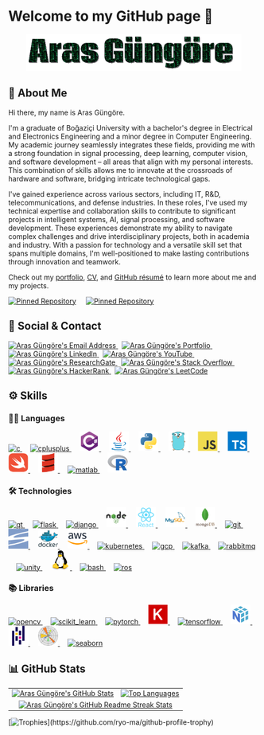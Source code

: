 # Welcome to my GitHub page 👋
<!-- <img src="https://raw.githubusercontent.com/arasgungore/arasgungore/main/gifs/waving_hand.gif" alt="welcome" width="33" height="33" /> -->

<div align="center">
  <img src="https://raw.githubusercontent.com/arasgungore/arasgungore/main/gifs/Aras_Gungore_2.gif" alt="Aras Gungore" width="433" height="74" />
</div>


## 👤 About Me

Hi there, my name is Aras Güngöre.

I'm a graduate of Boğaziçi University with a bachelor's degree in Electrical and Electronics Engineering and a minor degree in Computer Engineering. My academic journey seamlessly integrates these fields, providing me with a strong foundation in signal processing, deep learning, computer vision, and software development – all areas that align with my personal interests. This combination of skills allows me to innovate at the crossroads of hardware and software, bridging intricate technological gaps.

I've gained experience across various sectors, including IT, R&D, telecommunications, and defense industries. In these roles, I've used my technical expertise and collaboration skills to contribute to significant projects in intelligent systems, AI, signal processing, and software development. These experiences demonstrate my ability to navigate complex challenges and drive interdisciplinary projects, both in academia and industry. With a passion for technology and a versatile skill set that spans multiple domains, I'm well-positioned to make lasting contributions through innovation and teamwork.

Check out my [portfolio](https://arasgungore.github.io), [CV](https://drive.google.com/file/d/1TGwMpZl6FDeQk1w_-EetbspCuzu16kCF/view?usp=sharing), and [GitHub résumé](https://resume.github.io/?arasgungore) to learn more about me and my projects.

[![Pinned Repository](https://github-readme-stats.vercel.app/api/pin/?username=arasgungore&repo=arasgungore-CV)](https://github.com/arasgungore/arasgungore-CV)
&nbsp; &nbsp;
[![Pinned Repository](https://github-readme-stats.vercel.app/api/pin/?username=arasgungore&repo=arasgungore.github.io)](https://github.com/arasgungore/arasgungore.github.io)




## 📨 Social & Contact

<div align="left">
  <a href="mailto:arasgungore09@gmail.com" target="_blank" rel="noreferrer"> <img alt="Aras Güngöre's Email Address" src="https://img.shields.io/badge/Email-D14836?style=for-the-badge&logo=gmail&logoColor=white" /> </a>
  &nbsp;
  <a href="https://arasgungore.github.io" target="_blank" rel="noreferrer"> <img alt="Aras Güngöre's Portfolio" src="https://img.shields.io/badge/Portfolio-08203A?style=for-the-badge&logo=About.me&logoColor=white" /> </a>
  &nbsp;
  <a href="https://www.linkedin.com/in/arasgungore" target="_blank" rel="noreferrer"> <img alt="Aras Güngöre's LinkedIn" src="https://img.shields.io/badge/LinkedIn-0077B5?style=for-the-badge&logo=linkedin&logoColor=white" /> </a>
  &nbsp;
  <a href="https://www.youtube.com/@arasgungore" target="_blank" rel="noreferrer"> <img alt="Aras Güngöre's YouTube" src="https://img.shields.io/badge/YouTube-FF0000?style=for-the-badge&logo=youtube&logoColor=white" /> </a>
  &nbsp;
  <a href="https://www.researchgate.net/profile/Aras-Guengoere" target="_blank" rel="noreferrer"> <img alt="Aras Güngöre's ResearchGate" src="https://img.shields.io/badge/Research_Gate-00CCBB.svg?&style=for-the-badge&logo=ResearchGate&logoColor=white" /> </a>
  &nbsp;
  <a href="https://stackoverflow.com/users/23314477/arasgungore" target="_blank" rel="noreferrer"> <img alt="Aras Güngöre's Stack Overflow" src="https://img.shields.io/badge/Stack_Overflow-FE7A16?style=for-the-badge&logo=stack-overflow&logoColor=white" /> </a>
  &nbsp;
  <a href="https://www.hackerrank.com/arasgungore" target="_blank" rel="noreferrer"> <img alt="Aras Güngöre's HackerRank" src="https://img.shields.io/badge/HackerRank-2EC866?style=for-the-badge&logo=HackerRank&logoColor=white" /> </a>
  &nbsp;
  <a href="https://leetcode.com/arasgungore" target="_blank" rel="noreferrer"> <img alt="Aras Güngöre's LeetCode" src="https://img.shields.io/badge/LeetCode-FFA116?style=for-the-badge&logo=LeetCode&logoColor=black" /> </a>
</div>




## ⚙ Skills


### 👨‍💻 Languages

<div align="left">
  <a href="https://www.cprogramming.com" target="_blank" rel="noreferrer"> <img src="https://raw.githubusercontent.com/arasgungore/arasgungore/main/icons/c.svg" alt="c" width="40" height="40" /> </a>
  &nbsp; &nbsp;
  <a href="https://www.cplusplus.com" target="_blank" rel="noreferrer"> <img src="https://raw.githubusercontent.com/arasgungore/arasgungore/main/icons/cplusplus.svg" alt="cplusplus" width="40" height="40" /> </a>
  &nbsp; &nbsp;
  <a href="https://dotnet.microsoft.com/en-us/languages/csharp" target="_blank" rel="noreferrer"> <img src="https://raw.githubusercontent.com/devicons/devicon/master/icons/csharp/csharp-original.svg" alt="csharp" width="40" height="40" /> </a>
  &nbsp; &nbsp;
  <a href="https://www.java.com" target="_blank" rel="noreferrer"> <img src="https://raw.githubusercontent.com/devicons/devicon/master/icons/java/java-original.svg" alt="java" width="40" height="40" /> </a>
  &nbsp; &nbsp;
  <a href="https://www.python.org" target="_blank" rel="noreferrer"> <img src="https://raw.githubusercontent.com/devicons/devicon/master/icons/python/python-original.svg" alt="python" width="40" height="40" /> </a>
  &nbsp; &nbsp;
  <a href="https://golang.org" target="_blank" rel="noreferrer"> <img src="https://raw.githubusercontent.com/devicons/devicon/master/icons/go/go-original.svg" alt="go" width="40" height="40"/> </a>
  &nbsp; &nbsp;
  <a href="https://developer.mozilla.org/en-US/docs/Web/JavaScript" target="_blank" rel="noreferrer"> <img src="https://raw.githubusercontent.com/devicons/devicon/master/icons/javascript/javascript-original.svg" alt="javascript" width="40" height="40" /> </a>
  &nbsp; &nbsp;
  <a href="https://www.typescriptlang.org" target="_blank" rel="noreferrer"> <img src="https://raw.githubusercontent.com/devicons/devicon/master/icons/typescript/typescript-original.svg" alt="typescript" width="40" height="40" /> </a>
  &nbsp; &nbsp;
  <a href="https://developer.apple.com/swift/" target="_blank" rel="noreferrer"> <img src="https://raw.githubusercontent.com/devicons/devicon/master/icons/swift/swift-original.svg" alt="swift" width="40" height="40" /> </a>
  &nbsp; &nbsp;
  <a href="https://www.scala-lang.org" target="_blank" rel="noreferrer"> <img src="https://raw.githubusercontent.com/devicons/devicon/master/icons/scala/scala-original.svg" alt="scala" width="40" height="40" /> </a>
  &nbsp; &nbsp;
  <a href="https://www.mathworks.com" target="_blank" rel="noreferrer"> <img src="https://raw.githubusercontent.com/arasgungore/arasgungore/main/icons/matlab.svg" alt="matlab" width="40" height="40" /> </a>
  &nbsp; &nbsp;
  <a href="https://www.r-project.org" target="_blank" rel="noreferrer"> <img src="https://raw.githubusercontent.com/devicons/devicon/master/icons/r/r-original.svg" alt="r" width="40" height="40" /> </a>
</div>



### 🛠 Technologies

<div align="left">
  <a href="https://www.qt.io" target="_blank" rel="noreferrer"> <img src="https://upload.wikimedia.org/wikipedia/commons/0/0b/Qt_logo_2016.svg" alt="qt" width="40" height="40" /> </a>
  &nbsp; &nbsp;
  <a href="https://flask.palletsprojects.com" target="_blank" rel="noreferrer"> <img src="https://www.vectorlogo.zone/logos/pocoo_flask/pocoo_flask-icon.svg" alt="flask" width="40" height="40" /> </a>
  &nbsp; &nbsp;
  <a href="https://www.djangoproject.com" target="_blank" rel="noreferrer"> <img src="https://cdn.worldvectorlogo.com/logos/django.svg" alt="django" width="40" height="40" /> </a>
  &nbsp; &nbsp;
  <a href="https://nodejs.org" target="_blank" rel="noreferrer"> <img src="https://raw.githubusercontent.com/devicons/devicon/master/icons/nodejs/nodejs-original-wordmark.svg" alt="nodejs" width="40" height="40" /> </a>
  &nbsp; &nbsp;
  <a href="https://reactjs.org" target="_blank" rel="noreferrer"> <img src="https://raw.githubusercontent.com/devicons/devicon/master/icons/react/react-original-wordmark.svg" alt="reactjs" width="40" height="40" /> </a>
  &nbsp; &nbsp;
  <a href="https://www.mysql.com" target="_blank" rel="noreferrer"> <img src="https://raw.githubusercontent.com/devicons/devicon/master/icons/mysql/mysql-original-wordmark.svg" alt="mysql" width="40" height="40" /> </a>
  &nbsp; &nbsp;
  <a href="https://www.mongodb.com" target="_blank" rel="noreferrer"> <img src="https://raw.githubusercontent.com/devicons/devicon/master/icons/mongodb/mongodb-original-wordmark.svg" alt="mongodb" width="40" height="40" /> </a>
  &nbsp; &nbsp;
  <a href="https://git-scm.com" target="_blank" rel="noreferrer"> <img src="https://raw.githubusercontent.com/arasgungore/arasgungore/main/icons/git.svg" alt="git" width="40" height="40" /> </a>
  &nbsp; &nbsp;
  <a href="https://subversion.apache.org" target="_blank" rel="noreferrer"> <img src="https://raw.githubusercontent.com/arasgungore/arasgungore/main/icons/subversion.png" alt="subversion" width="40" height="40" /> </a>
  &nbsp; &nbsp;
  <a href="https://www.docker.com" target="_blank" rel="noreferrer"> <img src="https://raw.githubusercontent.com/devicons/devicon/master/icons/docker/docker-original-wordmark.svg" alt="docker" width="40" height="40" /> </a>
  &nbsp; &nbsp;
  <a href="https://aws.amazon.com" target="_blank" rel="noreferrer"> <img src="https://raw.githubusercontent.com/devicons/devicon/master/icons/amazonwebservices/amazonwebservices-original-wordmark.svg" alt="aws" width="40" height="40" /> </a>
  &nbsp; &nbsp;
  <a href="https://kubernetes.io" target="_blank" rel="noreferrer"> <img src="https://www.vectorlogo.zone/logos/kubernetes/kubernetes-icon.svg" alt="kubernetes" width="40" height="40" /> </a>
  &nbsp; &nbsp;
  <a href="https://cloud.google.com" target="_blank" rel="noreferrer"> <img src="https://www.vectorlogo.zone/logos/google_cloud/google_cloud-icon.svg" alt="gcp" width="40" height="40" /> </a>
  &nbsp; &nbsp;
  <a href="https://kafka.apache.org" target="_blank" rel="noreferrer"> <img src="https://www.vectorlogo.zone/logos/apache_kafka/apache_kafka-icon.svg" alt="kafka" width="40" height="40" /> </a>
  &nbsp; &nbsp;
  <a href="https://www.rabbitmq.com" target="_blank" rel="noreferrer"> <img src="https://www.vectorlogo.zone/logos/rabbitmq/rabbitmq-icon.svg" alt="rabbitmq" width="40" height="40" /> </a>
  &nbsp; &nbsp;
  <a href="https://unity.com" target="_blank" rel="noreferrer"> <img src="https://www.vectorlogo.zone/logos/unity3d/unity3d-icon.svg" alt="unity" width="40" height="40" /> </a>
  &nbsp; &nbsp;
  <a href="https://www.linux.org" target="_blank" rel="noreferrer"> <img src="https://raw.githubusercontent.com/devicons/devicon/master/icons/linux/linux-original.svg" alt="linux" width="40" height="40" /> </a>
  &nbsp; &nbsp;
  <a href="https://www.gnu.org/software/bash/" target="_blank" rel="noreferrer"> <img src="https://www.vectorlogo.zone/logos/gnu_bash/gnu_bash-icon.svg" alt="bash" width="40" height="40" /> </a>
  &nbsp; &nbsp;
  <a href="https://www.ros.org" target="_blank" rel="noreferrer"> <img src="https://raw.githubusercontent.com/arasgungore/arasgungore/main/icons/ros.svg" alt="ros" width="40" height="40" /> </a>
</div>



### 📚 Libraries

<div align="left">
  <a href="https://opencv.org" target="_blank" rel="noreferrer"> <img src="https://www.vectorlogo.zone/logos/opencv/opencv-icon.svg" alt="opencv" width="40" height="40" /> </a>
  &nbsp; &nbsp;
  <a href="https://scikit-learn.org" target="_blank" rel="noreferrer"> <img src="https://upload.wikimedia.org/wikipedia/commons/0/05/Scikit_learn_logo_small.svg" alt="scikit_learn" width="40" height="40" /> </a>
  &nbsp; &nbsp;
  <a href="https://pytorch.org" target="_blank" rel="noreferrer"> <img src="https://www.vectorlogo.zone/logos/pytorch/pytorch-icon.svg" alt="pytorch" width="40" height="40" /> </a>
  &nbsp; &nbsp;
  <a href="https://keras.io" target="_blank" rel="noreferrer"> <img src="https://raw.githubusercontent.com/arasgungore/arasgungore/main/icons/keras.svg" alt="keras" width="40" height="40" /> </a>
  &nbsp; &nbsp;
  <a href="https://www.tensorflow.org" target="_blank" rel="noreferrer"> <img src="https://www.vectorlogo.zone/logos/tensorflow/tensorflow-icon.svg" alt="tensorflow" width="40" height="40" /> </a>
  &nbsp; &nbsp;
  <a href="https://numpy.org" target="_blank" rel="noreferrer"> <img src="https://raw.githubusercontent.com/arasgungore/arasgungore/main/icons/numpy.svg" alt="numpy" width="40" height="40" /> </a>
  &nbsp; &nbsp;
  <a href="https://pandas.pydata.org" target="_blank" rel="noreferrer"> <img src="https://raw.githubusercontent.com/devicons/devicon/master/icons/pandas/pandas-original.svg" alt="pandas" width="40" height="40" /> </a>
  &nbsp; &nbsp;
  <a href="https://matplotlib.org" target="_blank" rel="noreferrer"> <img src="https://raw.githubusercontent.com/arasgungore/arasgungore/main/icons/matplotlib.svg" alt="matplotlib" width="40" height="40" /> </a>
  &nbsp; &nbsp;
  <a href="https://seaborn.pydata.org" target="_blank" rel="noreferrer"> <img src="https://seaborn.pydata.org/_images/logo-mark-lightbg.svg" alt="seaborn" width="40" height="40" /> </a>
</div>




## 📊 GitHub Stats

<table>
  <tr>
    <td>
      <a href="https://github.com/anuraghazra/github-readme-stats"> <img src="https://github-readme-stats.vercel.app/api?username=arasgungore&hide_border=true&rank_icon=github&show_icons=true&count_private=true&show=reviews,discussions_started,discussions_answered,prs_merged,prs_merged_percentage" alt="Aras Güngöre's GitHub Stats" /> </a>
    </td>
    <td>
      <a href="https://github.com/anuraghazra/github-readme-stats"> <img src="https://github-readme-stats.vercel.app/api/top-langs/?username=arasgungore&hide_border=true&langs_count=10&layout=donut-vertical&count_private=true" alt="Top Languages" /> </a>
    </td>
  </tr>
  <tr>
    <td colspan=2 align="center">
      <a href="https://git.io/streak-stats"> <img src="http://github-readme-streak-stats.herokuapp.com/?user=arasgungore&hide_border=true&background=f6f8fa&currStreakLabel=000000&date_format=j%20M%5B%20Y%5D" alt="Aras Güngöre's GitHub Readme Streak Stats" /> </a>
    </td>
  </tr>
</table>

<!--
<table>
  <tr>
    <td colspan=2 align="center">
      <a href="https://github.com/vn7n24fzkq/github-profile-summary-cards"> <img src="http://github-profile-summary-cards.vercel.app/api/cards/profile-details?username=arasgungore&theme=default" alt="Aras Güngöre's Profile Details" /> </a>
    </td>
  </tr>
  <tr>
    <td>
      <a href="https://github.com/vn7n24fzkq/github-profile-summary-cards"> <img src="http://github-profile-summary-cards.vercel.app/api/cards/repos-per-language?username=arasgungore&theme=default" alt="Top Languages by Repo" /> </a>
    </td>
    <td>
      <a href="https://github.com/vn7n24fzkq/github-profile-summary-cards"> <img src="http://github-profile-summary-cards.vercel.app/api/cards/most-commit-language?username=arasgungore&theme=default" alt="Top Languages by Commit" /> </a>
    </td>
  </tr>
  <tr>
    <td>
      <a href="https://github.com/vn7n24fzkq/github-profile-summary-cards"> <img src="http://github-profile-summary-cards.vercel.app/api/cards/stats?username=arasgungore&theme=default" alt="Stats" /> </a>
    </td>
    <td>
      <a href="https://github.com/vn7n24fzkq/github-profile-summary-cards"> <img src="http://github-profile-summary-cards.vercel.app/api/cards/productive-time?username=arasgungore&theme=default&utcOffset=8" alt="Commits" /> </a>
    </td>
  </tr>
</table>
-->

[![Trophies](https://github-profile-trophy.vercel.app/?username=arasgungore&no-frame=true&no-bg=true&theme=juicyfresh&column=8&margin-w=5&margin-h=5&rank=-?)](https://github.com/ryo-ma/github-profile-trophy)



<!--
## 📦 Repositories

[![Pinned Repository](https://github-readme-stats.vercel.app/api/pin/?username=arasgungore&repo=console-games)](https://github.com/arasgungore/console-games)
&nbsp; &nbsp;
[![Pinned Repository](https://github-readme-stats.vercel.app/api/pin/?username=arasgungore&repo=BERT-base-Turkish-QA)](https://github.com/arasgungore/BERT-base-Turkish-QA)
&nbsp; &nbsp;
[![Pinned Repository](https://github-readme-stats.vercel.app/api/pin/?username=arasgungore&repo=LittleLemon)](https://github.com/arasgungore/LittleLemon)
&nbsp; &nbsp;
[![Pinned Repository](https://github-readme-stats.vercel.app/api/pin/?username=arasgungore&repo=autocorrect)](https://github.com/arasgungore/autocorrect)
-->


<!--
## 🐍 Contribution Graph

![Snake Game](https://github.com/arasgungore/arasgungore/blob/output/github-snake.gif)
-->
